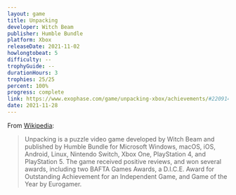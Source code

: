 ```yaml
---
layout: game
title: Unpacking
developer: Witch Beam
publisher: Humble Bundle
platform: Xbox
releaseDate: 2021-11-02
howlongtobeat: 5
difficulty: --
trophyGuide: --
durationHours: 3
trophies: 25/25
percent: 100%
progress: complete
link: https://www.exophase.com/game/unpacking-xbox/achievements/#2209141
date: 2021-11-28
---
```


From [Wikipedia](https://en.wikipedia.org/wiki/Unpacking_(video_game)):

> Unpacking is a puzzle video game developed by Witch Beam and published by Humble Bundle for Microsoft Windows, macOS, iOS, Android, Linux, Nintendo Switch, Xbox One, PlayStation 4, and PlayStation 5. The game received positive reviews, and won several awards, including two BAFTA Games Awards, a D.I.C.E. Award for Outstanding Achievement for an Independent Game, and Game of the Year by Eurogamer.

